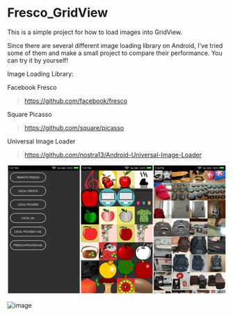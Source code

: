 # Fresco_GridView

This is a simple project for how to load images into GridView.

Since there are several different image loading library on Android, I've tried some of them and make a small project to compare their performance.
You can try it by yourself!

Image Loading Library:

Facebook Fresco
> https://github.com/facebook/fresco

Square Picasso
> https://github.com/square/picasso

Universal Image Loader
> https://github.com/nostra13/Android-Universal-Image-Loader

 ![image](https://github.com/icetingyu/Fresco_GridView/raw/master/Screenshot_related/Fresco_GridView_all.png)
 
 ![image](https://github.com/icetingyu/Fresco_GridView/raw/master/Screenshot_related/Fresco_GridView_2x.gif)
